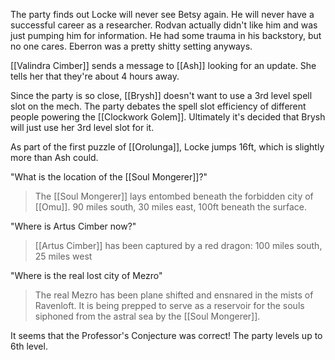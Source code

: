 The party finds out Locke will never see Betsy again.
He will never have a successful career as a researcher.
Rodvan actually didn't like him and was just pumping him for information.
He had some trauma in his backstory, but no one cares.
Eberron was a pretty shitty setting anyways.

[[Valindra Cimber]] sends a message to [[Ash]] looking for an update. She tells her that they're about 4 hours away.

Since the party is so close, [[Brysh]] doesn't want to use a 3rd level spell slot on the mech. The party debates the spell slot efficiency of different people powering the [[Clockwork Golem]]. Ultimately it's decided that Brysh will just use her 3rd level slot for it.

As part of the first puzzle of [[Orolunga]], Locke jumps 16ft, which is slightly more than Ash could.

"What is the location of the [[Soul Mongerer]]?"
> The [[Soul Mongerer]] lays entombed beneath the forbidden city of [[Omu]]. 90 miles south, 30 miles east, 100ft beneath the surface.

"Where is Artus Cimber now?"
> [[Artus Cimber]] has been captured by a red dragon: 100 miles south, 25 miles west

"Where is the real lost city of Mezro"
> The real Mezro has been plane shifted and ensnared in the mists of Ravenloft. It is being prepped to serve as a reservoir for the souls siphoned from the astral sea by the [[Soul Mongerer]].

It seems that the Professor's Conjecture was correct! The party levels up to 6th level.
